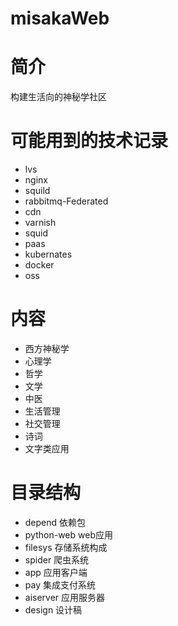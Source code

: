 # misakaWeb

# 简介

构建生活向的神秘学社区

# 可能用到的技术记录

 - lvs
 - nginx 
 - squild  
 - rabbitmq-Federated
 - cdn
 - varnish
 - squid
 - paas
 - kubernates
 - docker
 - oss


 # 内容

 - 西方神秘学
 - 心理学
 - 哲学
 - 文学
 - 中医
 - 生活管理
 - 社交管理
 - 诗词
 - 文字类应用

 # 目录结构

 - depend     依赖包
 - python-web web应用
 - filesys    存储系统构成
 - spider     爬虫系统
 - app        应用客户端
 - pay        集成支付系统
 - aiserver   应用服务器
 - design     设计稿

